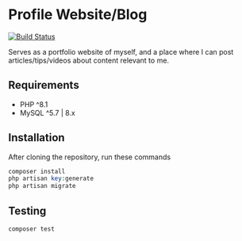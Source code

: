 # Profile Website/Blog

[![Build Status](https://travis-ci.org/patoui/laravel-profile.svg?branch=master)](https://travis-ci.org/patoui/laravel-profile)


Serves as a portfolio website of myself, and a place where I can post articles/tips/videos about content relevant to me.


## Requirements

- PHP ^8.1
- MySQL ^5.7 | 8.x


## Installation

After cloning the repository, run these commands
```php
composer install
php artisan key:generate
php artisan migrate
```

## Testing

```
composer test
```
